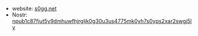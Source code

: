 - website: [s0gg.net](https://s0gg.net)
- Nostr: [npub1c87fjut5y9dmhuwfhjrgljk0g30u3us4775mk0yh7s0yps2xar2swgj5lv](https://njump.me/nprofile1qqsvrlyew96zzkam78ymep50et85gh7g7g2l02dm8jtlg8jqc9rw34gunvnv8)

<!--
**s0gg/s0gg** is a ✨ _special_ ✨ repository because its `README.md` (this file) appears on your GitHub profile.

Here are some ideas to get you started:

- 🔭 I’m currently working on ...
- 🌱 I’m currently learning ...
- 👯 I’m looking to collaborate on ...
- 🤔 I’m looking for help with ...
- 💬 Ask me about ...
- 📫 How to reach me: ...
- 😄 Pronouns: ...
- ⚡ Fun fact: ...
-->
